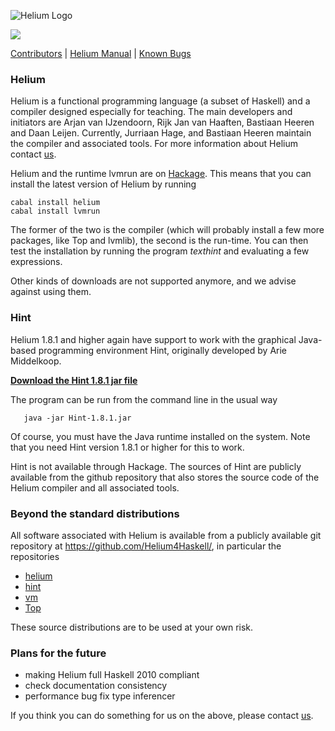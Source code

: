 ![Helium Logo](http://www.cs.uu.nl/people/jur/images/Helium_0300pix.jpg)

<img src="http://www.cs.uu.nl/people/jur/images/Helium_0300pix.jpg"/>

[Contributors](CONTRIBUTORS.md) | [Helium Manual](HELIUM.md) | [Known Bugs](KNOWNBUGS.md)


### Helium

Helium is a functional programming language (a subset of Haskell) and a
compiler designed especially for teaching. The main developers and
initiators are Arjan van IJzendoorn, Rijk Jan van Haaften, Bastiaan
Heeren and Daan Leijen. Currently, Jurriaan Hage, and Bastiaan Heeren
maintain the compiler and associated tools. For more information about
Helium contact [us](mailto:helium4haskell@gmail.com).

Helium and the runtime lvmrun are on
[Hackage](https://hackage.haskell.org/package/helium). This means that
you can install the latest version of Helium by running

    cabal install helium
    cabal install lvmrun

The former of the two is the compiler (which will probably install a few
more packages, like Top and lvmlib), the second is the run-time. You can
then test the installation by running the program *texthint* and
evaluating a few expressions.

Other kinds of downloads are not supported anymore, and we advise
against using them.

### Hint

Helium 1.8.1 and higher again have support to work with the graphical
Java-based programming environment Hint, originally developed by Arie
Middelkoop.

[**Download the Hint 1.8.1 jar
file**](http://www.cs.uu.nl/people/jur/downloads/Hint-1.8.1.jar)

The program can be run from the command line in the usual way

       java -jar Hint-1.8.1.jar

Of course, you must have the Java runtime installed on the system. Note
that you need Hint version 1.8.1 or higher for this to work.

Hint is not available through Hackage. The sources of Hint are publicly
available from the github repository that also stores the source code of
the Helium compiler and all associated tools.

### Beyond the standard distributions

All software associated with Helium is available from a publicly
available git repository at <https://github.com/Helium4Haskell/>, in
particular the repositories

-   [helium](https://github.com/Helium4Haskell/helium)
-   [hint](https://github.com/Helium4Haskell/hint)
-   [vm](https://github.com/Helium4Haskell/lvm)
-   [Top](https://github.com/Helium4Haskell/lvm)

These source distributions are to be used at your own risk.

### Plans for the future

-   making Helium full Haskell 2010 compliant
-   check documentation consistency
-   performance bug fix type inferencer

If you think you can do something for us on the above, please contact
[us](mailto:helium4haskell@gmail.com).
